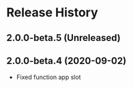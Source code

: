# Release History

## 2.0.0-beta.5 (Unreleased)


## 2.0.0-beta.4 (2020-09-02)

- Fixed function app slot
